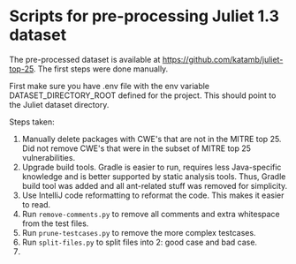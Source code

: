 # Scripts for pre-processing Juliet 1.3 dataset

The pre-processed dataset is available at https://github.com/katamb/juliet-top-25. 
The first steps were done manually.

First make sure you have .env file with the env variable DATASET_DIRECTORY_ROOT defined for the project. 
This should point to the Juliet dataset directory.

Steps taken:
1. Manually delete packages with CWE's that are not in the MITRE top 25. 
Did not remove CWE's that were in the subset of MITRE top 25 vulnerabilities.
2. Upgrade build tools. 
Gradle is easier to run, requires less Java-specific knowledge and is better supported by static analysis tools.
Thus, Gradle build tool was added and all ant-related stuff was removed for simplicity.
3. Use IntelliJ code reformatting to reformat the code. This makes it easier to read.
4. Run `remove-comments.py` to remove all comments and extra whitespace from the test files.
5. Run `prune-testcases.py` to remove the more complex testcases.
6. Run `split-files.py` to split files into 2: good case and bad case.
7. 
